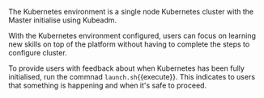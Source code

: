 The Kubernetes environment is a single node Kubernetes cluster with the Master initialise using Kubeadm.

With the Kubernetes environment configured, users can focus on learning new skills on top of the platform without having to complete the steps to configure cluster.

To provide users with feedback about when Kubernetes has been fully initialised, run the commnad `launch.sh`{{execute}}. This indicates to users that something is happening and when it's safe to proceed.